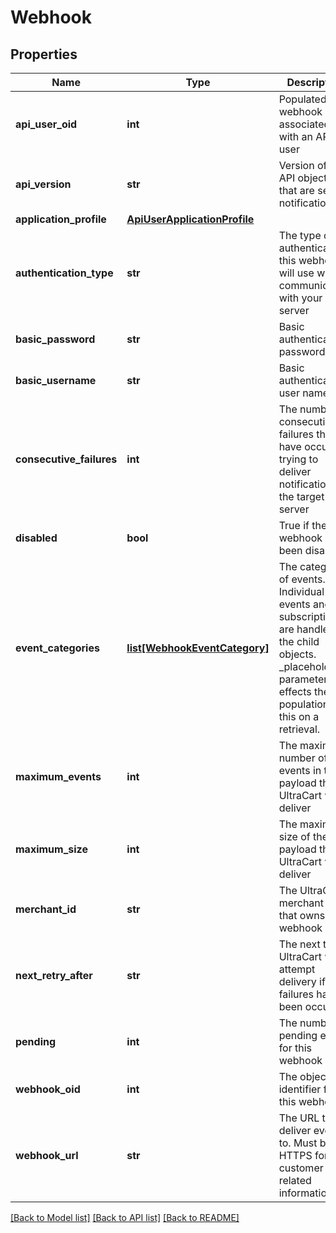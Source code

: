 # Webhook

## Properties
Name | Type | Description | Notes
------------ | ------------- | ------------- | -------------
**api_user_oid** | **int** | Populated if webhook associated with an API user | [optional] 
**api_version** | **str** | Version of the API objects that are sent in notifications | [optional] 
**application_profile** | [**ApiUserApplicationProfile**](ApiUserApplicationProfile.md) |  | [optional] 
**authentication_type** | **str** | The type of authentication this webhook will use when communicating with your server | [optional] 
**basic_password** | **str** | Basic authentication password | [optional] 
**basic_username** | **str** | Basic authentication user name | [optional] 
**consecutive_failures** | **int** | The number of consecutive failures that have occurred trying to deliver notifications to the target server | [optional] 
**disabled** | **bool** | True if the webhook has been disabled | [optional] 
**event_categories** | [**list[WebhookEventCategory]**](WebhookEventCategory.md) | The categories of events.  Individual events and subscriptions are handled in the child objects.  _placeholders parameter effects the population of this on a retrieval. | [optional] 
**maximum_events** | **int** | The maximum number of events in the payload that UltraCart will deliver | [optional] 
**maximum_size** | **int** | The maximum size of the payload that UltraCart will deliver | [optional] 
**merchant_id** | **str** | The UltraCart merchant ID that owns this webhook | [optional] 
**next_retry_after** | **str** | The next time UltraCart will attempt delivery if failures have been occurring | [optional] 
**pending** | **int** | The number of pending events for this webhook | [optional] 
**webhook_oid** | **int** | The object identifier for this webhook | [optional] 
**webhook_url** | **str** | The URL to deliver events to.  Must be HTTPS for customer related information. | [optional] 

[[Back to Model list]](../README.md#documentation-for-models) [[Back to API list]](../README.md#documentation-for-api-endpoints) [[Back to README]](../README.md)


